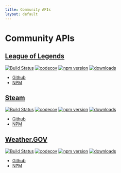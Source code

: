 ```yaml
---
title: Community APIs
layout: default
---
```


# Community APIs

## [League of Legends](https://github.com/Barktler/API-League-Of-Legends)

[![Build Status](https://travis-ci.com/Barktler/API-League-Of-Legends.svg?branch=master)](https://travis-ci.com/Barktler/API-League-Of-Legends)
[![codecov](https://codecov.io/gh/Barktler/API-League-Of-Legends/branch/master/graph/badge.svg)](https://codecov.io/gh/Barktler/API-League-Of-Legends)
[![npm version](https://badge.fury.io/js/%40barktler-api%2Fleague-of-legends.svg)](https://badge.fury.io/js/%40barktler-api%2Fleague-of-legends)
[![downloads](https://img.shields.io/npm/dm/@barktler-api/league-of-legends.svg)](https://www.npmjs.com/package/@barktler-api/league-of-legends)

-   [Github](//github.com/Barktler/API-League-Of-Legends)
-   [NPM](//www.npmjs.com/package/@barktler-api/league-of-legends)

## [Steam](https://github.com/Barktler/API-Steam)

[![Build Status](https://travis-ci.com/Barktler/API-Steam.svg?branch=master)](https://travis-ci.com/Barktler/API-Steam)
[![codecov](https://codecov.io/gh/Barktler/API-Steam/branch/master/graph/badge.svg)](https://codecov.io/gh/Barktler/API-Steam)
[![npm version](https://badge.fury.io/js/%40barktler-api%2Fsteam.svg)](https://badge.fury.io/js/%40barktler-api%2Fsteam)
[![downloads](https://img.shields.io/npm/dm/@barktler-api/steam.svg)](https://www.npmjs.com/package/@barktler-api/steam)

-   [Github](//github.com/Barktler/API-Steam)
-   [NPM](//www.npmjs.com/package/@barktler-api/steam)

## [Weather.GOV](https://github.com/Barktler/API-Weather-Dot-Gov)

[![Build Status](https://travis-ci.com/Barktler/API-Weather-Dot-Gov.svg?branch=master)](https://travis-ci.com/Barktler/API-Weather-Dot-Gov)
[![codecov](https://codecov.io/gh/Barktler/API-Weather-Dot-Gov/branch/master/graph/badge.svg)](https://codecov.io/gh/Barktler/API-Weather-Dot-Gov)
[![npm version](https://badge.fury.io/js/%40barktler-api%2Fweather-dot-gov.svg)](https://badge.fury.io/js/%40barktler-api%2Fweather-dot-gov)
[![downloads](https://img.shields.io/npm/dm/@barktler-api/weather-dot-gov.svg)](https://www.npmjs.com/package/@barktler-api/weather-dot-gov)

-   [Github](//github.com/Barktler/API-Weather-Dot-Gov)
-   [NPM](//www.npmjs.com/package/@barktler-api/weather-dot-gov)
